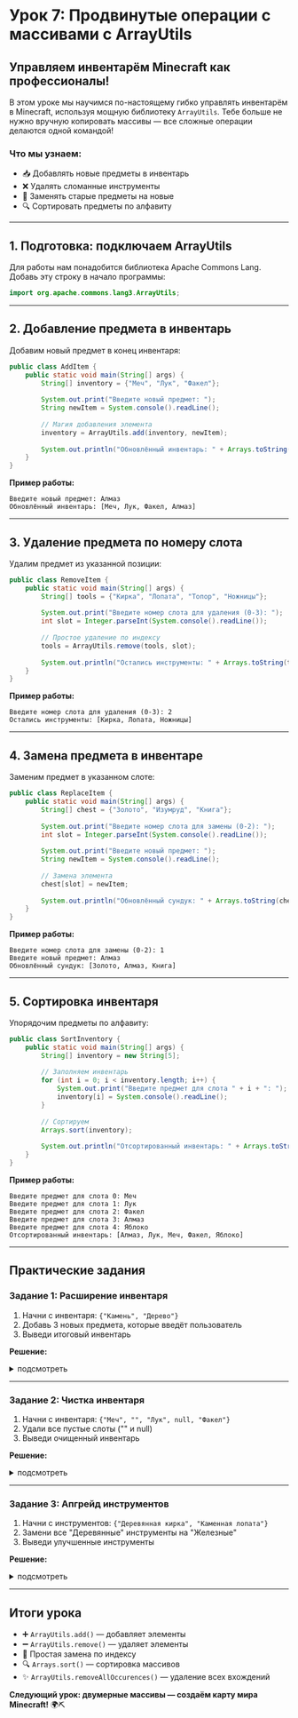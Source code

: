 # **Урок 7: Продвинутые операции с массивами с ArrayUtils**

## **Управляем инвентарём Minecraft как профессионалы!**  

В этом уроке мы научимся по-настоящему гибко управлять инвентарём в Minecraft, используя мощную библиотеку `ArrayUtils`. Тебе больше не нужно вручную копировать массивы — все сложные операции делаются одной командой!

### **Что мы узнаем:**
- 📥 Добавлять новые предметы в инвентарь
- ❌ Удалять сломанные инструменты
- 🔄 Заменять старые предметы на новые
- 🔍 Сортировать предметы по алфавиту

---

## **1. Подготовка: подключаем ArrayUtils**

Для работы нам понадобится библиотека Apache Commons Lang. Добавь эту строку в начало программы:

```java
import org.apache.commons.lang3.ArrayUtils;
```

---

## **2. Добавление предмета в инвентарь**

Добавим новый предмет в конец инвентаря:

```java
public class AddItem {
    public static void main(String[] args) {
        String[] inventory = {"Меч", "Лук", "Факел"};
        
        System.out.print("Введите новый предмет: ");
        String newItem = System.console().readLine();
        
        // Магия добавления элемента
        inventory = ArrayUtils.add(inventory, newItem);
        
        System.out.println("Обновлённый инвентарь: " + Arrays.toString(inventory));
    }
}
```

**Пример работы:**
```
Введите новый предмет: Алмаз
Обновлённый инвентарь: [Меч, Лук, Факел, Алмаз]
```

---

## **3. Удаление предмета по номеру слота**

Удалим предмет из указанной позиции:

```java
public class RemoveItem {
    public static void main(String[] args) {
        String[] tools = {"Кирка", "Лопата", "Топор", "Ножницы"};
        
        System.out.print("Введите номер слота для удаления (0-3): ");
        int slot = Integer.parseInt(System.console().readLine());
        
        // Простое удаление по индексу
        tools = ArrayUtils.remove(tools, slot);
        
        System.out.println("Остались инструменты: " + Arrays.toString(tools));
    }
}
```

**Пример работы:**
```
Введите номер слота для удаления (0-3): 2
Остались инструменты: [Кирка, Лопата, Ножницы]
```

---

## **4. Замена предмета в инвентаре**

Заменим предмет в указанном слоте:

```java
public class ReplaceItem {
    public static void main(String[] args) {
        String[] chest = {"Золото", "Изумруд", "Книга"};
        
        System.out.print("Введите номер слота для замены (0-2): ");
        int slot = Integer.parseInt(System.console().readLine());
        
        System.out.print("Введите новый предмет: ");
        String newItem = System.console().readLine();
        
        // Замена элемента
        chest[slot] = newItem;
        
        System.out.println("Обновлённый сундук: " + Arrays.toString(chest));
    }
}
```

**Пример работы:**
```
Введите номер слота для замены (0-2): 1
Введите новый предмет: Алмаз
Обновлённый сундук: [Золото, Алмаз, Книга]
```

---

## **5. Сортировка инвентаря**

Упорядочим предметы по алфавиту:

```java
public class SortInventory {
    public static void main(String[] args) {
        String[] inventory = new String[5];
        
        // Заполняем инвентарь
        for (int i = 0; i < inventory.length; i++) {
            System.out.print("Введите предмет для слота " + i + ": ");
            inventory[i] = System.console().readLine();
        }
        
        // Сортируем
        Arrays.sort(inventory);
        
        System.out.println("Отсортированный инвентарь: " + Arrays.toString(inventory));
    }
}
```

**Пример работы:**
```
Введите предмет для слота 0: Меч
Введите предмет для слота 1: Лук
Введите предмет для слота 2: Факел
Введите предмет для слота 3: Алмаз
Введите предмет для слота 4: Яблоко
Отсортированный инвентарь: [Алмаз, Лук, Меч, Факел, Яблоко]
```

---

## **Практические задания**

### **Задание 1: Расширение инвентаря**
1. Начни с инвентаря: `{"Камень", "Дерево"}`
2. Добавь 3 новых предмета, которые введёт пользователь
3. Выведи итоговый инвентарь

**Решение:**
<details>
<summary>подсмотреть</summary>

```java
import org.apache.commons.lang3.ArrayUtils;

public class ExpandInventory {
    public static void main(String[] args) {
        String[] inventory = {"Камень", "Дерево"};
        
        for (int i = 0; i < 3; i++) {
            System.out.print("Введите предмет для добавления: ");
            inventory = ArrayUtils.add(inventory, System.console().readLine());
        }
        
        System.out.println("Итоговый инвентарь: " + Arrays.toString(inventory));
    }
}
```
</details>

---

### **Задание 2: Чистка инвентаря**
1. Начни с инвентаря: `{"Меч", "", "Лук", null, "Факел"}`
2. Удали все пустые слоты ("" и null)
3. Выведи очищенный инвентарь

**Решение:**
<details>
<summary>подсмотреть</summary>

```java
import org.apache.commons.lang3.ArrayUtils;

public class CleanInventory {
    public static void main(String[] args) {
        String[] inventory = {"Меч", "", "Лук", null, "Факел"};
        
        // Удаляем пустые строки
        inventory = ArrayUtils.removeAllOccurences(inventory, "");
        // Удаляем null
        inventory = ArrayUtils.removeAllOccurences(inventory, null);
        
        System.out.println("Очищенный инвентарь: " + Arrays.toString(inventory));
    }
}
```
</details>

---

### **Задание 3: Апгрейд инструментов**
1. Начни с инструментов: `{"Деревянная кирка", "Каменная лопата"}`
2. Замени все "Деревянные" инструменты на "Железные"
3. Выведи улучшенные инструменты

**Решение:**
<details>
<summary>подсмотреть</summary>

```java
public class UpgradeTools {
    public static void main(String[] args) {
        String[] tools = {"Деревянная кирка", "Каменная лопата"};
        
        for (int i = 0; i < tools.length; i++) {
            if (tools[i].contains("Деревянная")) {
                tools[i] = tools[i].replace("Деревянная", "Железная");
            }
        }
        
        System.out.println("Улучшенные инструменты: " + Arrays.toString(tools));
    }
}
```
</details>

---

## **Итоги урока**
- ➕ `ArrayUtils.add()` — добавляет элементы
- ➖ `ArrayUtils.remove()` — удаляет элементы
- 🔄 Простая замена по индексу
- 🔍 `Arrays.sort()` — сортировка массивов
- ✨ `ArrayUtils.removeAllOccurences()` — удаление всех вхождений

**Следующий урок: двумерные массивы — создаём карту мира Minecraft!** 🌍⛏️